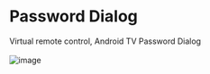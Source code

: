 # Password Dialog
Virtual remote control, Android TV Password Dialog
</br>
</br>
![image](https://github.com/yuhaopla/TV-Password-Dialog/blob/master/screenshots/password.gif)
